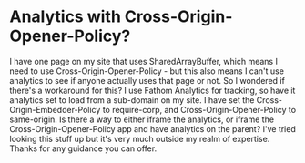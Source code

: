 
# Analytics with Cross-Origin-Opener-Policy?

I have one page on my site that uses SharedArrayBuffer, which means I need to use Cross-Origin-Opener-Policy - but this also means I can't use analytics to see if anyone actually uses that page or not.
So I wondered if there's a workaround for this?
I use Fathom Analytics for tracking, so have it analytics set to load from a sub-domain on my site.
I have set the Cross-Origin-Embedder-Policy to require-corp, and Cross-Origin-Opener-Policy to same-origin.
Is there a way to either iframe the analytics, or iframe the Cross-Origin-Opener-Policy app and have analytics on the parent? I've tried looking this stuff up but it's very much outside my realm of expertise. Thanks for any guidance you can offer.

        